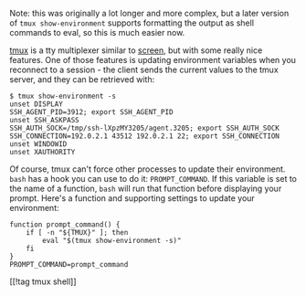 Note: this was originally a lot longer and more complex, but a later version of
`tmux show-environment` supports formatting the output as shell commands to
eval, so this is much easier now.

[tmux](http://tmux.sourceforge.net/) is a tty multiplexer similar to
[screen](http://www.gnu.org/software/screen/), but with some really nice
features.  One of those features is updating environment variables when you
reconnect to a session - the client sends the current values to the tmux server,
and they can be retrieved with:

    $ tmux show-environment -s
    unset DISPLAY
    SSH_AGENT_PID=3912; export SSH_AGENT_PID
    unset SSH_ASKPASS
    SSH_AUTH_SOCK=/tmp/ssh-lXpzMY3205/agent.3205; export SSH_AUTH_SOCK
    SSH_CONNECTION=192.0.2.1 43512 192.0.2.1 22; export SSH_CONNECTION
    unset WINDOWID
    unset XAUTHORITY

Of course, tmux can't force other processes to update their environment.  `bash`
has a hook you can use to do it: `PROMPT_COMMAND`.  If this variable is set to
the name of a function, `bash` will run that function before displaying your
prompt.  Here's a function and supporting settings to update your environment:

    function prompt_command() {
        if [ -n "${TMUX}" ]; then
            eval "$(tmux show-environment -s)"
        fi
    }
    PROMPT_COMMAND=prompt_command

[[!tag tmux shell]]
